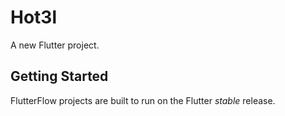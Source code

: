 # Hot3l

A new Flutter project.

## Getting Started

FlutterFlow projects are built to run on the Flutter _stable_ release.
